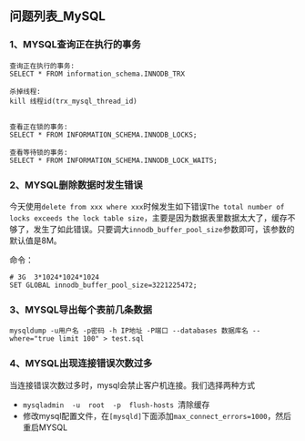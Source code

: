 ## 问题列表_MySQL

### 1、MYSQL查询正在执行的事务
```
查询正在执行的事务:
SELECT * FROM information_schema.INNODB_TRX

杀掉线程:
kill 线程id(trx_mysql_thread_id)


查看正在锁的事务:
SELECT * FROM INFORMATION_SCHEMA.INNODB_LOCKS; 

查看等待锁的事务:
SELECT * FROM INFORMATION_SCHEMA.INNODB_LOCK_WAITS;
```

### 2、MYSQL删除数据时发生错误

今天使用`delete from xxx where xxx`时候发生如下错误`The total number of locks exceeds the lock table size`，主要是因为数据表里数据太大了，缓存不够了，发生了如此错误。只要调大`innodb_buffer_pool_size`参数即可，该参数的默认值是8M。

命令：
```
# 3G  3*1024*1024*1024
SET GLOBAL innodb_buffer_pool_size=3221225472;
```

### 3、MYSQL导出每个表前几条数据
```
mysqldump -u用户名 -p密码 -h IP地址 -P端口 --databases 数据库名 --where="true limit 100" > test.sql
```

### 4、MYSQL出现连接错误次数过多
当连接错误次数过多时，mysql会禁止客户机连接。我们选择两种方式

- `mysqladmin  -u  root  -p  flush-hosts `清除缓存
- 修改mysql配置文件，在`[mysqld]`下面添加`max_connect_errors=1000`，然后重启MYSQL

